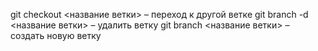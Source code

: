 git checkout <название ветки> – переход к другой ветке
git branch -d <название ветки> – удалить ветку
git branch <название ветки> – создать новую ветку